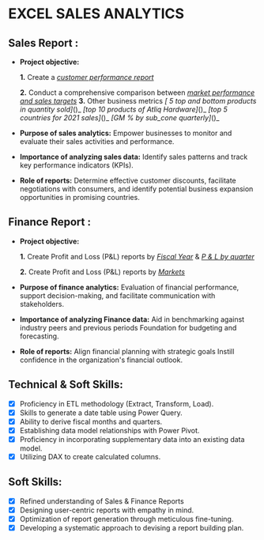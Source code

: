 # EXCEL SALES ANALYTICS 
## Sales Report :


- **Project objective:** 

    **1.** Create a _[customer performance report](https://github.com/ronny-roy/ronnyroydemo/blob/main/customer%20performance%20report.pdf)_ 

    **2.** Conduct a comprehensive comparison between _[market performance and sales targets](https://github.com/ronny-roy/ronnyroydemo/blob/main/market%20performance%20report.pdf)_
    **3.** Other business metrics _[ 5 top and bottom products in quantity sold]_()_
                                  _[top 10 products of Atliq Hardware]_()_
                                  _[top 5 countries for 2021 sales]_()_
                                  _[GM % by sub_cone quarterly]_()_
- **Purpose of sales analytics:** Empower businesses to monitor and evaluate their sales activities and performance.

- **Importance of analyzing sales data:** Identify sales patterns and track key performance indicators (KPIs).

- **Role of reports:** Determine effective customer discounts, facilitate negotiations with consumers, and identify potential business expansion opportunities in promising countries.


## Finance Report :

- **Project objective:** 

    **1.** Create Profit and Loss (P&L) reports by _[Fiscal Year](https://github.com/ronny-roy/ronnyroydemo/blob/main/P%20%26%20L%20by%20yaer.pdf)_ & _[P & L by quarter](https://github.com/ronny-roy/ronnyroydemo/blob/main/P%20%26%20L%20report%20Quarter.pdf)_ 

   **2.** Create Profit and Loss (P&L) reports by _[Markets](https://github.com/ronny-roy/ronnyroydemo/blob/main/P%20%26%20L%20by%20markets.pdf)_

- **Purpose of finance analytics:** Evaluation of financial performance, support decision-making, and facilitate communication with stakeholders.

- **Importance of analyzing Finance data:** Aid in benchmarking against industry peers and previous periods Foundation for budgeting and forecasting.

- **Role of reports:** Align financial planning with strategic goals Instill confidence in the organization's financial outlook.


## Technical & Soft Skills:
- [x]	Proficiency in ETL methodology (Extract, Transform, Load).
- [x]	Skills to generate a date table using Power Query.
- [x]	Ability to derive fiscal months and quarters.
- [x]	Establishing data model relationships with Power Pivot.
- [x]	Proficiency in incorporating supplementary data into an existing data model.
- [x]	Utilizing DAX to create calculated columns.

## Soft Skills:
- [x]	Refined understanding of Sales & Finance Reports
- [x]	Designing user-centric reports with empathy in mind.
- [x]	Optimization of report generation through meticulous fine-tuning.
- [x]	Developing a systematic approach to devising a report building plan.
